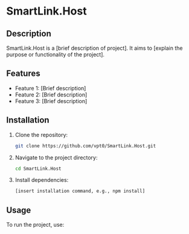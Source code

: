 # SmartLink.Host

## Description
SmartLink.Host is a [brief description of  project]. It aims to [explain the purpose or functionality of the project].

## Features
- Feature 1: [Brief description]
- Feature 2: [Brief description]
- Feature 3: [Brief description]

## Installation
1. Clone the repository:
   ```bash
   git clone https://github.com/vpt0/SmartLink.Host.git
   ```
2. Navigate to the project directory:
   ```bash
   cd SmartLink.Host
   ```
3. Install dependencies:
   ```bash
   [insert installation command, e.g., npm install]
   ```

## Usage
To run the project, use:
